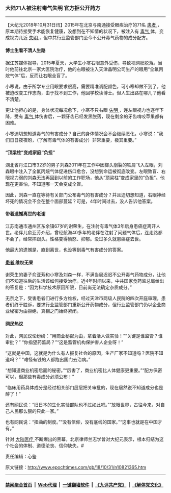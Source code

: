 ### 大陆71人被注射毒气失明 官方拒公开药方
------------------------

<p>
 【大纪元2018年10月31日讯】2015年在北京与南通接受眼疾治疗的71名
 <a href="http://www.epochtimes.com/gb/tag/%E6%82%A3%E8%80%85.html">
  患者
 </a>
 ，原本期待接受手术能恢复健康，没想到在不知情的状况下，被注入有
 <a href="http://www.epochtimes.com/gb/tag/%E6%AF%92%E6%B0%94.html">
  毒气
 </a>
 体，变成视力几近
 <a href="http://www.epochtimes.com/gb/tag/%E5%A4%B1%E6%98%8E.html">
  失明
 </a>
 ，但中共行业监管部门至今不公开毒气药物的成分配方。
</p>
<h4>
 博士生看不清人生路
</h4>
<p>
 据江苏媒体报导，2015年夏天，大学生小寒右眼意外受伤，导致视网膜脱落。当时他前往北京一家大医院治疗，他的右眼被注入天津晶明公司生产的眼用“全氟丙烷气体”后，反而让右眼全盲了。
</p>
<p>
 小寒说，由于所学专业用眼要求很高，需要精准调配颜色，可小寒却做不到了，他被迫改变工作志向，由于找不到工作，他回学校读博士。但人生出路在哪儿？他看不清楚。
</p>
<p>
 更让他担心的是，身体状况每况愈下，小寒不只右眼
 <a href="http://www.epochtimes.com/gb/tag/%E5%A4%B1%E6%98%8E.html">
  失明
 </a>
 ，连左眼视力也逐年下降，受有
 <a href="http://www.epochtimes.com/gb/tag/%E6%AF%92%E6%B0%94.html">
  毒气
 </a>
 体伤害后，一颗牙齿已经发黑脱落，现在剩余的牙齿啃咬苹果都有困难。
</p>
<p>
 小寒迫切想知道毒气的有害成分？自己的身体情况会不会继续恶化。小寒说：“我们日日夜夜盼，（了解有毒气体的有害成分）非常重要，极其重要。”
</p>
<h4>
 “顶梁柱”变成家庭“负担”
</h4>
<p>
 湖北省丹江口市32岁的男子刘森2011年在工作中因榔头崩裂的铁屑飞入左眼，刘森眼中注入了全氟丙烷气体促进伤口愈合，没想到命运被彻底改变。左眼致盲、右眼视力弱的刘森无法再回到以前的工作职场，他从“顶梁柱”变成家里的“负担”。他现在更害怕，不知道哪一天会变成全盲。
</p>
<p>
 因此，刘森一直在等待有关部门公布毒气的有害成分？并且迫切想知道，右眼神经坏死的情况会不会在整个面部蔓延？可是，4年时间过去，没人告诉他答案。
</p>
<h4>
 带着遗憾离世的老谢
</h4>
<p>
 江苏南通市通州区东余镇67岁的谢荣生，在注射有毒气体3年后身患癌症离开人世。老伴儿俞亚芳介绍，曾经航海40多年的老伴在注射了问题气体后，连走路都不会了，经常摔跟头。性格变得愤怒、抑郁。没过多久就患癌症去世。
</p>
<p>
 他最大的遗憾是，直到离世，也没等到毒气有害成分的答案。
</p>
<h4>
 <a href="http://www.epochtimes.com/gb/tag/%E6%82%A3%E8%80%85.html">
  患者
 </a>
 维权无果
</h4>
<p>
 谢荣生的妻子俞亚芳和小寒及刘森一样，不满当局迟迟不公开毒气药物成分，让他们不知道往后的生活该如何接受治疗。近4年时间以来，中共国家食药监总局给出的答复是：“因为科学技术原因所限，目前尚无法确定杂质成分。”
</p>
<p>
 无奈之下，受害患者们进行多方维权，经过天津市两级人民院的四次开庭审理，患者们终于胜诉，要求行业监管部门重新公开药物成分，但行业监管部门仍以企业商业秘密为由拒绝，真相之门始终紧闭。
</p>
<h4>
 网民热议
</h4>
<p>
 对此，网民议论纷纷：“用商业秘密为由，拿着活人做实验！”“关键是谁监管？谁审批？” “你指望药监局？”“这是监管机构保护害人企业呀！”
</p>
<p>
 “这就是中国，这就是为什么有人报复社会的原因，生产厂家不知道吗？医院不知道吗？” “难怪有钱的人都跑出国门去治病。”
</p>
<p>
 “想知道商业机密后面的秘密。”“厉害了，商业机密比人体健康更重要。”“配方保密可以，但那些有毒成分必须公布！”
</p>
<p>
 “临床用药具体成分是经过相关部门层层把关审批的，现在居然说不知道成分也是醉了！”
</p>
<p>
 还有网民说：“旧日本的生化实验部队也不过如此吧。”“放眼世界，古往今来，对自己人民那么狠的只此一家。”
</p>
<p>
 也有网民说：“扭曲的制度。”“没有信仰，没有底线的国家。”“这事也就是在中国才有。”
</p>
<p>
 针对
 <a href="http://www.epochtimes.com/gb/tag/%E5%A4%A7%E9%99%86%E5%8C%BB%E7%96%97.html">
  大陆医疗
 </a>
 不断爆出的黑幕，北京律师兰志学曾对大纪元表示，根本归结为这个社会的体制、道德沦丧、信仰缺失。#
</p>
<p>
 责任编辑：心鉴
</p>

原文链接：http://www.epochtimes.com/gb/18/10/31/n10821365.htm


------------------------
#### [禁闻聚合首页](https://github.com/gfw-breaker/banned-news/blob/master/README.md) &nbsp;|&nbsp; [Web代理](https://github.com/gfw-breaker/open-proxy/blob/master/README.md) &nbsp;|&nbsp; [一键翻墙软件](https://github.com/gfw-breaker/nogfw/blob/master/README.md) &nbsp;|&nbsp; [《九评共产党》](https://github.com/gfw-breaker/9ping.md/blob/master/README.md#九评之一评共产党是什么) &nbsp;|&nbsp; [《解体党文化》](https://github.com/gfw-breaker/jtdwh.md/blob/master/README.md#绪论)